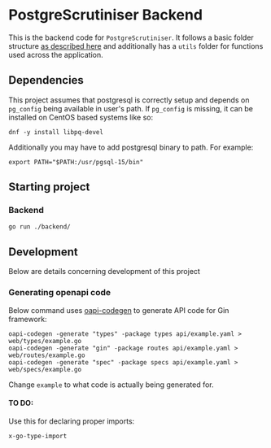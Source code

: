 # PostgreScrutiniser Backend

This is the backend code for `PostgreScrutiniser`. It follows a basic folder structure [as described here](https://github.com/golang-standards/project-layout) and additionally has a `utils` folder for functions used across the application.

## Dependencies

This project assumes that postgresql is correctly setup and depends on `pg_config` being available in user's path. If `pg_config` is missing, it can be installed on CentOS based systems like so:
```
dnf -y install libpq-devel
```
Additionally you may have to add postgresql binary to path. For example:
```
export PATH="$PATH:/usr/pgsql-15/bin"
```


## Starting project

### Backend

```
go run ./backend/
```

## Development

Below are details concerning development of this project

### Generating openapi code

Below command uses [oapi-codegen](https://github.com/deepmap/oapi-codegen#overview) to generate API code for Gin framework:
```
oapi-codegen -generate "types" -package types api/example.yaml > web/types/example.go
oapi-codegen -generate "gin" -package routes api/example.yaml > web/routes/example.go
oapi-codegen -generate "spec" -package specs api/example.yaml > web/specs/example.go
```
Change `example` to what code is actually being generated for.

#### TO DO:

Use this for declaring proper imports:
```
x-go-type-import
```